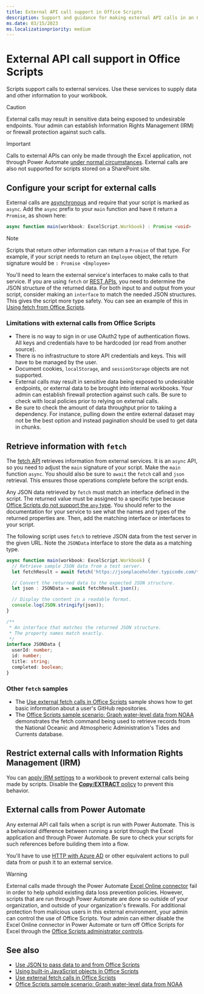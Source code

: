 ```yaml
---
title: External API call support in Office Scripts
description: Support and guidance for making external API calls in an Office Script.
ms.date: 03/15/2023
ms.localizationpriority: medium
---
```


# External API call support in Office Scripts

Scripts support calls to external services. Use these services to supply data and other information to your workbook.

> [!CAUTION]
> External calls may result in sensitive data being exposed to undesirable endpoints. Your admin can establish Information Rights Management (IRM) or firewall protection against such calls.

> [!IMPORTANT]
> Calls to external APIs can only be made through the Excel application, not through Power Automate [under normal circumstances](#external-calls-from-power-automate). External calls are also not supported for scripts stored on a SharePoint site.

## Configure your script for external calls

External calls are [asynchronous](https://developer.mozilla.org/docs/Learn/JavaScript/Asynchronous/Async_await) and require that your script is marked as `async`. Add the `async` prefix to your `main` function and have it return a `Promise`, as shown here:

```typescript
async function main(workbook: ExcelScript.Workbook) : Promise <void>
```

> [!NOTE]
> Scripts that return other information can return a `Promise` of that type. For example, if your script needs to return an `Employee` object, the return signature would be `: Promise <Employee>`

You'll need to learn the external service's interfaces to make calls to that service. If you are using `fetch` or [REST APIs](https://wikipedia.org/wiki/Representational_state_transfer), you need to determine the JSON structure of the returned data. For both input to and output from your script, consider making an `interface` to match the needed JSON structures. This gives the script more type safety. You can see an example of this in [Using fetch from Office Scripts](../resources/samples/external-fetch-calls.md).

### Limitations with external calls from Office Scripts

* There is no way to sign in or use OAuth2 type of authentication flows. All keys and credentials have to be hardcoded (or read from another source).
* There is no infrastructure to store API credentials and keys. This will have to be managed by the user.
* Document cookies, `localStorage`, and `sessionStorage` objects are not supported.
* External calls may result in sensitive data being exposed to undesirable endpoints, or external data to be brought into internal workbooks. Your admin can establish firewall protection against such calls. Be sure to check with local policies prior to relying on external calls.
* Be sure to check the amount of data throughput prior to taking a dependency. For instance, pulling down the entire external dataset may not be the best option and instead pagination should be used to get data in chunks.

## Retrieve information with `fetch`

The [fetch API](https://developer.mozilla.org/docs/Web/API/Fetch_API) retrieves information from external services. It is an `async` API, so you need to adjust the `main` signature of your script. Make the `main` function `async`. You should also be sure to `await` the `fetch` call and `json` retrieval. This ensures those operations complete before the script ends.

Any JSON data retrieved by `fetch` must match an interface defined in the script. The returned value must be assigned to a specific type because [Office Scripts do not support the `any` type](typescript-restrictions.md#no-any-type-in-office-scripts). You should refer to the documentation for your service to see what the names and types of the returned properties are. Then, add the matching interface or interfaces to your script.

The following script uses `fetch` to retrieve JSON data from the test server in the given URL. Note the `JSONData` interface to store the data as a matching type.

```TypeScript
async function main(workbook: ExcelScript.Workbook) {
  // Retrieve sample JSON data from a test server.
  let fetchResult = await fetch('https://jsonplaceholder.typicode.com/todos/1');

  // Convert the returned data to the expected JSON structure.
  let json : JSONData = await fetchResult.json();

  // Display the content in a readable format.
  console.log(JSON.stringify(json));
}

/**
 * An interface that matches the returned JSON structure.
 * The property names match exactly.
 */
interface JSONData {
  userId: number;
  id: number;
  title: string;
  completed: boolean;
}
```

### Other `fetch` samples

* The [Use external fetch calls in Office Scripts](../resources/samples/external-fetch-calls.md) sample shows how to get basic information about a user's GitHub repositories.
* The [Office Scripts sample scenario: Graph water-level data from NOAA](../resources/scenarios/noaa-data-fetch.md) demonstrates the fetch command being used to retrieve records from the National Oceanic and Atmospheric Administration's Tides and Currents database.

## Restrict external calls with Information Rights Management (IRM)

You can [apply IRM settings](/microsoft-365/compliance/apply-irm-to-a-list-or-library) to a workbook to prevent external calls being made by scripts. Disable the [**Copy**/**EXTRACT** policy](/azure/information-protection/configure-usage-rights#usage-rights-and-descriptions) to prevent this behavior.

## External calls from Power Automate

Any external API call fails when a script is run with Power Automate. This is a behavioral difference between running a script through the Excel application and through Power Automate. Be sure to check your scripts for such references before building them into a flow.

You'll have to use [HTTP with Azure AD](/connectors/webcontents/) or other equivalent actions to pull data from or push it to an external service.

> [!WARNING]
> External calls made through the Power Automate [Excel Online connector](/connectors/excelonlinebusiness) fail in order to help uphold existing data loss prevention policies. However, scripts that are run through Power Automate are done so outside of your organization, and outside of your organization's firewalls. For additional protection from malicious users in this external environment, your admin can control the use of Office Scripts. Your admin can either disable the Excel Online connector in Power Automate or turn off Office Scripts for Excel through the [Office Scripts administrator controls](/microsoft-365/admin/manage/manage-office-scripts-settings).

## See also

* [Use JSON to pass data to and from Office Scripts](use-json.md)
* [Using built-in JavaScript objects in Office Scripts](javascript-objects.md)
* [Use external fetch calls in Office Scripts](../resources/samples/external-fetch-calls.md)
* [Office Scripts sample scenario: Graph water-level data from NOAA](../resources/scenarios/noaa-data-fetch.md)
